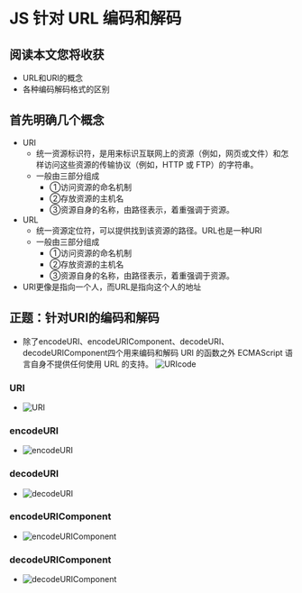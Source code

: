 # JS 针对 URL 编码和解码
## 阅读本文您将收获
* URL和URI的概念
* 各种编码解码格式的区别

## 首先明确几个概念
* URI 
	* 统一资源标识符，是用来标识互联网上的资源（例如，网页或文件）和怎样访问这些资源的传输协议（例如，HTTP 或 FTP）的字符串。
	* 一般由三部分组成
		* ①访问资源的命名机制
		* ②存放资源的主机名
		* ③资源自身的名称，由路径表示，着重强调于资源。
* URL
	* 统一资源定位符，可以提供找到该资源的路径。URL也是一种URI
	* 一般由三部分组成
		* ①访问资源的命名机制
		* ②存放资源的主机名
		* ③资源自身的名称，由路径表示，着重强调于资源。
* URI更像是指向一个人，而URL是指向这个人的地址

## 正题：针对URI的编码和解码
* 除了encodeURI、encodeURIComponent、decodeURI、decodeURIComponent四个用来编码和解码 URI 的函数之外 ECMAScript 语言自身不提供任何使用 URL 的支持。
![URIcode](../images/URIcode.png)

### URI
* ![URI](../images/URI.png)

### encodeURI
* ![encodeURI](../images/encodeURI.png)

### decodeURI
* ![decodeURI](../images/decodeURI.png)

### encodeURIComponent
* ![encodeURIComponent](../images/encodeURIComponent.png)

### decodeURIComponent
* ![decodeURIComponent](../images/decodeURIComponent.png)